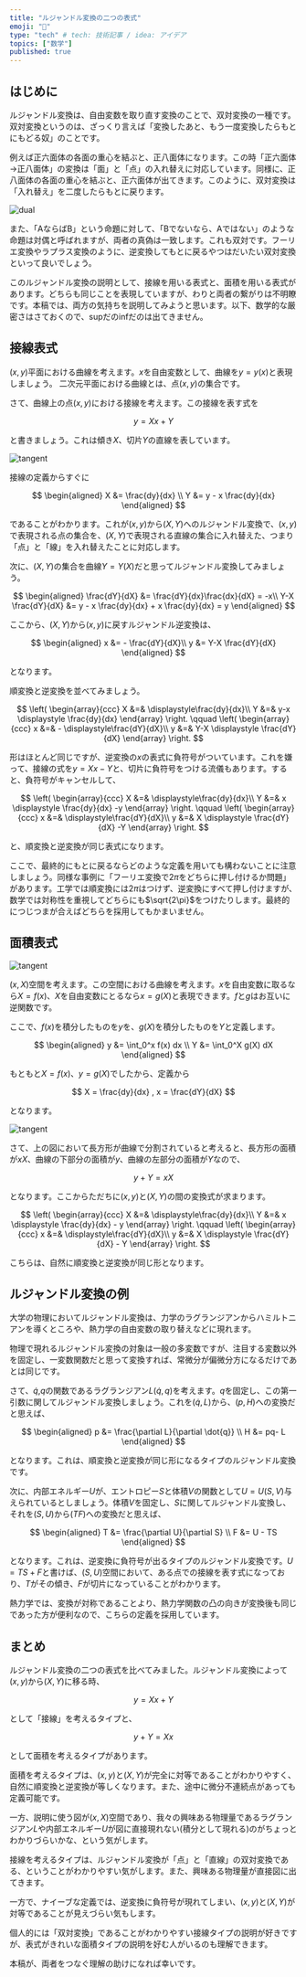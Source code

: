 ```yaml
---
title: "ルジャンドル変換の二つの表式"
emoji: "🤖"
type: "tech" # tech: 技術記事 / idea: アイデア
topics: ["数学"]
published: true
---
```


## はじめに

ルジャンドル変換は、自由変数を取り直す変換のことで、双対変換の一種です。双対変換というのは、ざっくり言えば「変換したあと、もう一度変換したらもとにもどる奴」のことです。

例えば正六面体の各面の重心を結ぶと、正八面体になります。この時「正六面体→正八面体」の変換は「面」と「点」の入れ替えに対応しています。同様に、正八面体の各面の重心を結ぶと、正六面体が出てきます。このように、双対変換は「入れ替え」を二度したらもとに戻ります。

![dual](https://raw.githubusercontent.com/kaityo256/zenn-content/main/articles/legendre_expression/dual.png)

また、「AならばB」という命題に対して、「Bでないなら、Aではない」のような命題は対偶と呼ばれますが、両者の真偽は一致します。これも双対です。フーリエ変換やラプラス変換のように、逆変換してもとに戻るやつはだいたい双対変換といって良いでしょう。

このルジャンドル変換の説明として、接線を用いる表式と、面積を用いる表式があります。どちらも同じことを表現していますが、わりと両者の繋がりは不明瞭です。本稿では、両方の気持ちを説明してみようと思います。以下、数学的な厳密さはさておくので、supだのinfだのは出てきません。

## 接線表式

$(x,y)$平面における曲線を考えます。$x$を自由変数として、曲線を$y=y(x)$と表現しましょう。
二次元平面における曲線とは、点$(x,y)$の集合です。

さて、曲線上の点$(x,y)$における接線を考えます。この接線を表す式を

$$
y = Xx + Y
$$

と書きましょう。これは傾き$X$、切片$Y$の直線を表しています。

![tangent](https://raw.githubusercontent.com/kaityo256/zenn-content/main/articles/legendre_expression/tangent.png)

接線の定義からすぐに

$$
\begin{aligned}
X &= \frac{dy}{dx} \\
Y &= y - x \frac{dy}{dx}
\end{aligned}
$$

であることがわかります。これが$(x,y)$から$(X,Y)$へのルジャンドル変換で、$(x,y)$で表現される点の集合を、$(X,Y)$で表現される直線の集合に入れ替えた、つまり「点」と「線」を入れ替えたことに対応します。

次に、$(X,Y)$の集合を曲線$Y=Y(X)$だと思ってルジャンドル変換してみましょう。

$$
\begin{aligned}
\frac{dY}{dX} &= \frac{dY}{dx}\frac{dx}{dX} = -x\\
Y-X \frac{dY}{dX} &= y - x \frac{dy}{dx} + x \frac{dy}{dx} = y
\end{aligned}
$$

ここから、$(X,Y)$から$(x,y)$に戻すルジャンドル逆変換は、

$$
\begin{aligned}
x &= - \frac{dY}{dX}\\
y &= Y-X \frac{dY}{dX}
\end{aligned}
$$

となります。

順変換と逆変換を並べてみましょう。

$$
\left(
\begin{array}{ccc}
X &=& \displaystyle\frac{dy}{dx}\\
Y &=& y-x \displaystyle \frac{dy}{dx}
\end{array}
\right.
\qquad
\left(
\begin{array}{ccc}
x &=& - \displaystyle\frac{dY}{dX}\\
y &=& Y-X \displaystyle \frac{dY}{dX}
\end{array}
\right.
$$

形はほとんど同じですが、逆変換の$x$の表式に負符号がついています。これを嫌って、接線の式を$y = Xx - Y$と、切片に負符号をつける流儀もあります。すると、負符号がキャンセルして、

$$
\left(
\begin{array}{ccc}
X &=& \displaystyle\frac{dy}{dx}\\
Y &=& x \displaystyle \frac{dy}{dx} -y
\end{array}
\right.
\qquad
\left(
\begin{array}{ccc}
x &=&  \displaystyle\frac{dY}{dX}\\
y &=& X \displaystyle \frac{dY}{dX} -Y
\end{array}
\right.
$$

と、順変換と逆変換が同じ表式になります。

ここで、最終的にもとに戻るならどのような定義を用いても構わないことに注意しましょう。同様な事例に「フーリエ変換で$2\pi$をどちらに押し付けるか問題」があります。工学では順変換には$2\pi$はつけず、逆変換にすべて押し付けますが、数学では対称性を重視してどちらにも$\sqrt{2\pi}$をつけたりします。最終的につじつまが合えばどちらを採用してもかまいません。

## 面積表式

![tangent](https://raw.githubusercontent.com/kaityo256/zenn-content/main/articles/legendre_expression/int1.png)

$(x,X)$空間を考えます。この空間における曲線を考えます。$x$を自由変数に取るなら$X=f(x)$、$X$を自由変数にとるなら$x=g(X)$と表現できます。$f$と$g$はお互いに逆関数です。

ここで、$f(x)$を積分したものを$y$を、$g(X)$を積分したものを$Y$と定義します。

$$
\begin{aligned}
y &= \int_0^x f(x) dx \\
Y &= \int_0^X g(X) dX
\end{aligned}
$$

もともと$X=f(x)$、$y=g(X)$でしたから、定義から

$$
X = \frac{dy}{dx} , x = \frac{dY}{dX}
$$

となります。

![tangent](https://raw.githubusercontent.com/kaityo256/zenn-content/main/articles/legendre_expression/int2.png)

さて、上の図において長方形が曲線で分割されていると考えると、長方形の面積が$xX$、曲線の下部分の面積が$y$、曲線の左部分の面積が$Y$なので、

$$
y+Y = xX
$$

となります。ここからただちに$(x,y)$と$(X,Y)$の間の変換式が求まります。

$$
\left(
\begin{array}{ccc}
X &=& \displaystyle\frac{dy}{dx}\\
Y &=& x \displaystyle \frac{dy}{dx} - y
\end{array}
\right.
\qquad
\left(
\begin{array}{ccc}
x &=& \displaystyle\frac{dY}{dX}\\
y &=& X \displaystyle \frac{dY}{dX} - Y
\end{array}
\right.
$$

こちらは、自然に順変換と逆変換が同じ形となります。

## ルジャンドル変換の例

大学の物理においてルジャンドル変換は、力学のラグランジアンからハミルトニアンを導くところや、熱力学の自由変数の取り替えなどに現れます。

物理で現れるルジャンドル変換の対象は一般の多変数ですが、注目する変数以外を固定し、一変数関数だと思って変換すれば、常微分が偏微分方になるだけであとは同じです。

さて、$\dot{q}$,$q$の関数であるラグランジアン$L(\dot{q},q)$を考えます。$q$を固定し、この第一引数に関してルジャンドル変換しましょう。これを$(\dot{q}, L)$から、$(p, H)$への変換だと思えば、

$$
\begin{aligned}
p &= \frac{\partial L}{\partial \dot{q}} \\
H &= pq- L
\end{aligned}
$$

となります。これは、順変換と逆変換が同じ形になるタイプのルジャンドル変換です。

次に、内部エネルギー$U$が、エントロピー$S$と体積$V$の関数として$U=U(S,V)$与えられているとしましょう。体積$V$を固定し、$S$に関してルジャンドル変換し、それを$(S,U)$から$(T F)$への変換だと思えば、

$$
\begin{aligned}
T &= \frac{\partial U}{\partial S} \\
F &= U - TS
\end{aligned}
$$

となります。これは、逆変換に負符号が出るタイプのルジャンドル変換です。$U=TS + F$と書けば、$(S,U)$空間において、ある点での接線を表す式になっており、$T$がその傾き、$F$が切片になっていることがわかります。

熱力学では、変換が対称であることより、熱力学関数の凸の向きが変換後も同じであった方が便利なので、こちらの定義を採用しています。

## まとめ

ルジャンドル変換の二つの表式を比べてみました。ルジャンドル変換によって$(x,y)$から$(X,Y)$に移る時、

$$
y = Xx + Y
$$

として「接線」を考えるタイプと、

$$
y + Y = Xx
$$

として面積を考えるタイプがあります。

面積を考えるタイプは、$(x,y)$と$(X,Y)$が完全に対等であることがわかりやすく、自然に順変換と逆変換が等しくなります。また、途中に微分不連続点があっても定義可能です。

一方、説明に使う図が$(x,X)$空間であり、我々の興味ある物理量であるラグランジアン$L$や内部エネルギー$U$が図に直接現れない(積分として現れる)のがちょっとわかりづらいかな、という気がします。

接線を考えるタイプは、ルジャンドル変換が「点」と「直線」の双対変換である、ということがわかりやすい気がします。また、興味ある物理量が直接図に出てきます。

一方で、ナイーブな定義では、逆変換に負符号が現れてしまい、$(x,y)$と$(X,Y)$が対等であることが見えづらい気もします。

個人的には「双対変換」であることがわかりやすい接線タイプの説明が好きですが、表式がきれいな面積タイプの説明を好む人がいるのも理解できます。

本稿が、両者をつなぐ理解の助けになれば幸いです。
